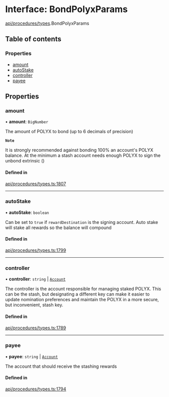 # Interface: BondPolyxParams

[api/procedures/types](../wiki/api.procedures.types).BondPolyxParams

## Table of contents

### Properties

- [amount](../wiki/api.procedures.types.BondPolyxParams#amount)
- [autoStake](../wiki/api.procedures.types.BondPolyxParams#autostake)
- [controller](../wiki/api.procedures.types.BondPolyxParams#controller)
- [payee](../wiki/api.procedures.types.BondPolyxParams#payee)

## Properties

### amount

• **amount**: `BigNumber`

The amount of POLYX to bond (up to 6 decimals of precision)

**`Note`**

It is strongly recommended against bonding 100% an account's POLYX balance.
At the minimum a stash account needs enough POLYX to sign the unbond extrinsic ()

#### Defined in

[api/procedures/types.ts:1807](https://github.com/PolymeshAssociation/polymesh-sdk/blob/f8a937f04/src/api/procedures/types.ts#L1807)

___

### autoStake

• **autoStake**: `boolean`

Can be set to `true` if `rewardDestination` is the signing account. Auto stake will stake all rewards so the balance will compound

#### Defined in

[api/procedures/types.ts:1799](https://github.com/PolymeshAssociation/polymesh-sdk/blob/f8a937f04/src/api/procedures/types.ts#L1799)

___

### controller

• **controller**: `string` \| [`Account`](../wiki/api.entities.Account.Account)

The controller is the account responsible for managing staked POLYX. This can be the stash,
but designating a different key can make it easier to update nomination preferences and maintain
the POLYX in a more secure, but inconvenient, stash key.

#### Defined in

[api/procedures/types.ts:1789](https://github.com/PolymeshAssociation/polymesh-sdk/blob/f8a937f04/src/api/procedures/types.ts#L1789)

___

### payee

• **payee**: `string` \| [`Account`](../wiki/api.entities.Account.Account)

The account that should receive the stashing rewards

#### Defined in

[api/procedures/types.ts:1794](https://github.com/PolymeshAssociation/polymesh-sdk/blob/f8a937f04/src/api/procedures/types.ts#L1794)
